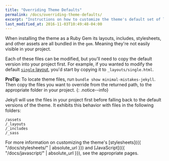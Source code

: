 ```yaml
---
title: "Overriding Theme Defaults"
permalink: /docs/overriding-theme-defaults/
excerpt: "Instructions on how to customize the theme's default set of layouts, includes, and stylesheets when using the Ruby Gem version."
last_modified_at: 2016-11-03T10:49:48-04:00
---
```


When installing the theme as a Ruby Gem its layouts, includes, stylesheets, and other assets are all bundled in the `gem`. Meaning they're not easily visible in your project.

Each of these files can be modified, but you'll need to copy the default version into your project first. For example, if you wanted to modify the default [`single` layout](https://github.com/mmistakes/minimal-mistakes/blob/master/_layouts/single.html), you'd start by copying it to `_layouts/single.html`.

**ProTip**: To locate theme files, run `bundle show minimal-mistakes-jekyll`. Then copy the files you want to override from the returned path, to the appropriate folder in your project.
{: .notice--info}

Jekyll will use the files in your project first before falling back to the default versions of the theme. It exhibits this behavior with files in the following folders:

```
/assets
/_layouts
/_includes
/_sass
```

For more information on customizing the theme's [stylesheets]({{ "/docs/stylesheets/" | absolute_url }}) and [JavaScript]({{ "/docs/javascript/" | absolute_url }}), see the appropriate pages.